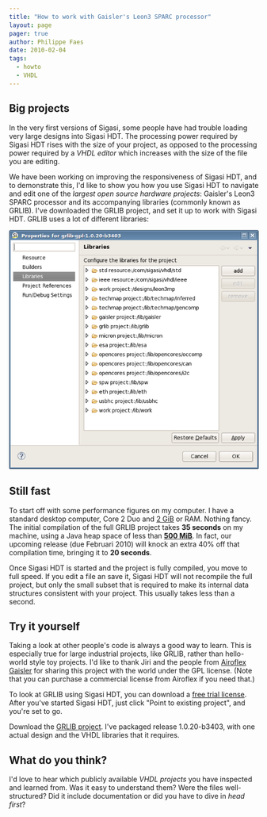 ```yaml
---
title: "How to work with Gaisler's Leon3 SPARC processor"
layout: page 
pager: true
author: Philippe Faes
date: 2010-02-04
tags: 
  - howto
  - VHDL
---
```

## Big projects

In the very first versions of Sigasi, some people have had trouble loading very large designs into Sigasi HDT. The processing power required by Sigasi HDT rises with the size of your project, as opposed to the processing power required by a <em>VHDL editor</em> which increases with the size of the file you are editing.

We have been working on improving the responsiveness of Sigasi HDT, and to demonstrate this, I'd like to show you how you use Sigasi HDT to navigate and edit one of the <em>largest open source hardware projects</em>: Gaisler's Leon3 SPARC processor and its accompanying libraries (commonly known as GRLIB). I've downloaded the GRLIB project, and set it up to work with Sigasi HDT. GRLIB uses a lot of different libraries:

![libraries in GRLIB](images/gr_libraries.png)


## Still fast
To start off with some performance figures on my computer. I have a standard desktop computer, Core 2 Duo and <a href="http://en.wikipedia.org/wiki/Gibibyte">2 GiB</a> or RAM. Nothing fancy.
The initial compilation of the full GRLIB project takes <strong>35 seconds</strong> on my machine, using a Java heap space of less than <strong><a href="http://en.wikipedia.org/wiki/Mebibyte">500 MiB</a></strong>. In fact, our upcoming release (due Februari 2010) will knock an extra 40% off that compilation time, bringing it to <strong>20 seconds</strong>. 

Once Sigasi HDT is started and the project is fully compiled, you move to full speed. If you edit a file an save it, Sigasi HDT will not recompile the full project, but only the small subset that is required to make its internal data structures consistent with your project. This usually takes less than a second.

## Try it yourself
Taking a look at other people's code is always a good way to learn. This is especially true for large industrial projects, like GRLIB, rather than hello-world style toy projects. I'd like to thank Jiri and the people from <a href="http://gaisler.com">Airoflex Gaisler</a> for sharing this project with the world under the GPL license. (Note that you can purchase a commercial license from Airoflex if you need that.)

To look at GRLIB using Sigasi HDT, you can download a <a href="http://www.sigasi.com/try">free trial license</a>. After you've started Sigasi HDT, just click "Point to existing project", and you're set to go.

Download the <a href="resources/grlib-gpl-1.0.20-b3403-b.tgz">GRLIB project</a>. I've packaged release 1.0.20-b3403, with one actual design and the VHDL libraries that it requires.

## What do you think?
I'd love to hear which publicly available <em>VHDL projects</em> you have inspected and learned from. Was it easy to understand them? Were the files well-structured? Did it include documentation or did you have to dive in <em>head first</em>?